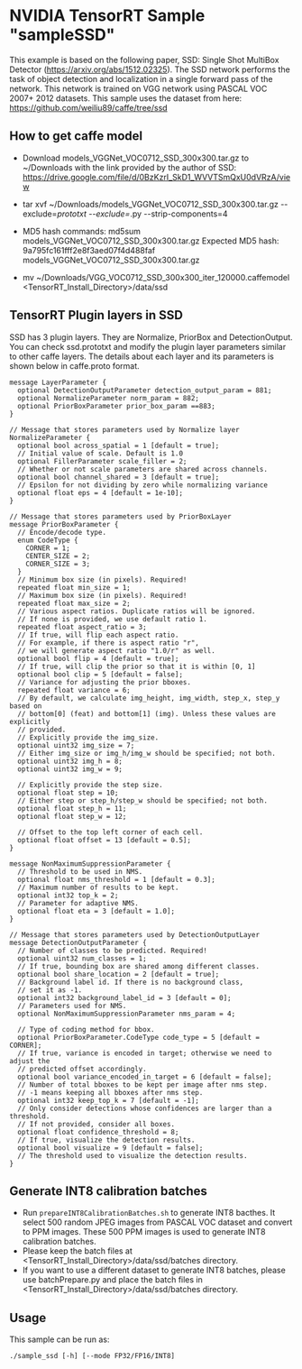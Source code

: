 # NVIDIA TensorRT Sample "sampleSSD"

This example is based on the following paper, SSD: Single Shot MultiBox 
Detector (https://arxiv.org/abs/1512.02325). The SSD network performs the 
task of object detection and localization in a single forward pass of the 
network. This network is trained on VGG network using PASCAL VOC 2007+ 2012 
datasets. This sample uses the dataset from here: https://github.com/weiliu89/caffe/tree/ssd

## How to get caffe model

* Download models_VGGNet_VOC0712_SSD_300x300.tar.gz to ~/Downloads with 
the link provided by the author of SSD: https://drive.google.com/file/d/0BzKzrI_SkD1_WVVTSmQxU0dVRzA/view
* tar xvf ~/Downloads/models_VGGNet_VOC0712_SSD_300x300.tar.gz --exclude=*prototxt --exclude=*.py --strip-components=4
* MD5 hash commands:
  md5sum models_VGGNet_VOC0712_SSD_300x300.tar.gz
  Expected MD5 hash:
  9a795fc161fff2e8f3aed07f4d488faf  models_VGGNet_VOC0712_SSD_300x300.tar.gz

* mv ~/Downloads/VGG_VOC0712_SSD_300x300_iter_120000.caffemodel <TensorRT_Install_Directory>/data/ssd

## TensorRT Plugin layers in SSD

SSD has 3 plugin layers. They are Normalize, PriorBox and DetectionOutput. 
You can check ssd.prototxt and modify the plugin layer parameters similar 
to other caffe layers. The details about each layer and its parameters is 
shown below in caffe.proto format.

~~~~
message LayerParameter {
  optional DetectionOutputParameter detection_output_param = 881;
  optional NormalizeParameter norm_param = 882;
  optional PriorBoxParameter prior_box_param ==883;
}

// Message that stores parameters used by Normalize layer
NormalizeParameter {
  optional bool across_spatial = 1 [default = true];
  // Initial value of scale. Default is 1.0
  optional FillerParameter scale_filler = 2;
  // Whether or not scale parameters are shared across channels.
  optional bool channel_shared = 3 [default = true];
  // Epsilon for not dividing by zero while normalizing variance
  optional float eps = 4 [default = 1e-10];
}

// Message that stores parameters used by PriorBoxLayer
message PriorBoxParameter {
  // Encode/decode type.
  enum CodeType {
    CORNER = 1;
    CENTER_SIZE = 2;
    CORNER_SIZE = 3;
  }
  // Minimum box size (in pixels). Required!
  repeated float min_size = 1;
  // Maximum box size (in pixels). Required!
  repeated float max_size = 2;
  // Various aspect ratios. Duplicate ratios will be ignored.
  // If none is provided, we use default ratio 1.
  repeated float aspect_ratio = 3;
  // If true, will flip each aspect ratio.
  // For example, if there is aspect ratio "r",
  // we will generate aspect ratio "1.0/r" as well.
  optional bool flip = 4 [default = true];
  // If true, will clip the prior so that it is within [0, 1]
  optional bool clip = 5 [default = false];
  // Variance for adjusting the prior bboxes.
  repeated float variance = 6;
  // By default, we calculate img_height, img_width, step_x, step_y based on
  // bottom[0] (feat) and bottom[1] (img). Unless these values are explicitly
  // provided.
  // Explicitly provide the img_size.
  optional uint32 img_size = 7;
  // Either img_size or img_h/img_w should be specified; not both.
  optional uint32 img_h = 8;
  optional uint32 img_w = 9;

  // Explicitly provide the step size.
  optional float step = 10;
  // Either step or step_h/step_w should be specified; not both.
  optional float step_h = 11;
  optional float step_w = 12;

  // Offset to the top left corner of each cell.
  optional float offset = 13 [default = 0.5];
}

message NonMaximumSuppressionParameter {
  // Threshold to be used in NMS.
  optional float nms_threshold = 1 [default = 0.3];
  // Maximum number of results to be kept.
  optional int32 top_k = 2;
  // Parameter for adaptive NMS.
  optional float eta = 3 [default = 1.0];
}

// Message that stores parameters used by DetectionOutputLayer
message DetectionOutputParameter {
  // Number of classes to be predicted. Required!
  optional uint32 num_classes = 1;
  // If true, bounding box are shared among different classes.
  optional bool share_location = 2 [default = true];
  // Background label id. If there is no background class,
  // set it as -1.
  optional int32 background_label_id = 3 [default = 0];
  // Parameters used for NMS.
  optional NonMaximumSuppressionParameter nms_param = 4;

  // Type of coding method for bbox.
  optional PriorBoxParameter.CodeType code_type = 5 [default = CORNER];
  // If true, variance is encoded in target; otherwise we need to adjust the
  // predicted offset accordingly.
  optional bool variance_encoded_in_target = 6 [default = false];
  // Number of total bboxes to be kept per image after nms step.
  // -1 means keeping all bboxes after nms step.
  optional int32 keep_top_k = 7 [default = -1];
  // Only consider detections whose confidences are larger than a threshold.
  // If not provided, consider all boxes.
  optional float confidence_threshold = 8;
  // If true, visualize the detection results.
  optional bool visualize = 9 [default = false];
  // The threshold used to visualize the detection results.
}

~~~~

## Generate INT8 calibration batches

* Run `prepareINT8CalibrationBatches.sh` to generate INT8 bacthes. It select 500 
random JPEG images from PASCAL VOC dataset and convert to PPM images. These 500 
PPM images is used to generate INT8 calibration batches. 
* Please keep the batch files at <TensorRT_Install_Directory>/data/ssd/batches 
directory.
* If you want to use a different dataset to generate INT8 batches, please use 
batchPrepare.py and place the batch files in <TensorRT_Install_Directory>/data/ssd/batches directory.

## Usage

This sample can be run as:

    ./sample_ssd [-h] [--mode FP32/FP16/INT8]

